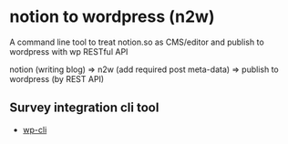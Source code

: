 # notion to wordpress (n2w)

A command line tool to treat notion.so as CMS/editor and publish to wordpress
with wp RESTful API

notion (writing blog) => n2w (add required post meta-data) => publish to
wordpress (by REST API)


## Survey integration cli tool

- [wp-cli](https://wp-cli.org/)
